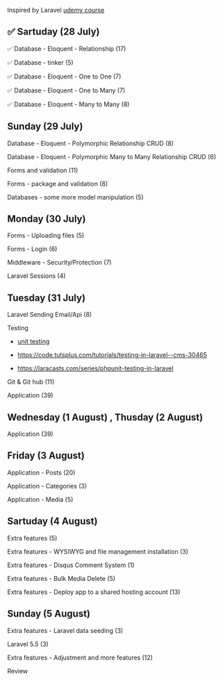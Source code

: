 Inspired by Laravel [udemy course](https://www.udemy.com/php-with-laravel-for-beginners-become-a-master-in-laravel/learn/v4/t/lecture/4872796?start=0)

## ✅ Sartuday (28 July)

✅ Database - Eloquent - Relationship (17)  

✅ Database - tinker (5)

✅ Database - Eloquent -  One to One (7)

✅ Database - Eloquent -  One to Many (7)

✅ Database - Eloquent -  Many to Many (8)

## Sunday (29 July)

Database - Eloquent -  Polymorphic Relationship CRUD (8)

Database - Eloquent -  Polymorphic Many to Many Relationship CRUD (6)

Forms and validation (11)

Forms - package and validation (8)

Databases - some more model manipulation  (5)

## Monday (30 July)

Forms - Uploading files (5)

Forms - Login (6)

Middleware - Security/Protection (7)

Laravel Sessions (4)

## Tuesday (31 July)

Laravel Sending Email/Api (8)

Testing

- [unit testing](https://medium.com/@jsdecena/crud-unit-testing-in-laravel-5-ac286f592cfd)

-  https://code.tutsplus.com/tutorials/testing-in-laravel--cms-30465
- https://laracasts.com/series/phpunit-testing-in-laravel 

Git & Git hub (11)

Application (39)

## Wednesday (1 August) , Thusday (2 August)

Application (39)

## Friday (3 August)

Application - Posts (20)

Application - Categories (3)

Application - Media (5)

## Sartuday (4 August)

Extra features (5)

Extra features - WYSIWYG and file management installation (3)

Extra features - Disqus Comment System (1)

Extra features - Bulk Media Delete (5)

Extra features - Deploy app to a shared hosting account (13)

## Sunday (5 August)

Extra features - Laravel data seeding (3)

Laravel 5.5 (3)

Extra features - Adjustment and more features (12)

Review